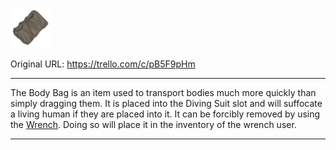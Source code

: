 ![bodybag.png\|200](./Body%20Bag%20-%20Attachments/6718845db30472d958dd7d90.png)

Original URL: https://trello.com/c/pB5F9pHm

---

The Body Bag is an item used to transport bodies much more quickly than simply dragging them. It is placed into the Diving Suit slot and will suffocate a living human if they are placed into it. It can be forcibly removed by using the [Wrench](Wrench.md). Doing so will place it in the inventory of the wrench user.

---

